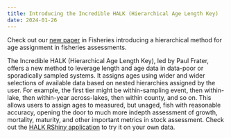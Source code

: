 ```yaml
---
title: Introducing the Incredible HALK (Hierarchical Age Length Key)
date: 2024-01-26
---
```


Check out our [new paper](https://afspubs.onlinelibrary.wiley.com/doi/abs/10.1002/fsh.11019) in Fisheries introducing a hierarchical method for age assignment in fisheries assessments.

<!--more-->

The Incredible HALK (Hierarchical Age Length Key), led by Paul Frater, offers a new method to leverage length and age data in data-poor or sporadically sampled systems.  It assigns ages using wider and wider selections of available data based on nested hierarchies assigned by the user.  For example, the first tier might be within-sampling event, then within-lake, then within-year across-lakes, then within county, and so on.  This allows users to assign ages to measured, but unaged, fish with reasonable accuracy, opening the door to much more indepth assessment of growth, mortality, maturity, and other important metrics in stock assessment.  Check out the [HALK RShiny application](https://bit.ly/3RuauJ6) to try it on your own data.
